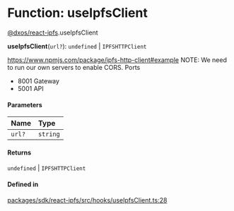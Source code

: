 # Function: useIpfsClient

[@dxos/react-ipfs](../modules/dxos_react_ipfs.md).useIpfsClient

**useIpfsClient**(`url?`): `undefined` \| `IPFSHTTPClient`

https://www.npmjs.com/package/ipfs-http-client#example
NOTE: We need to run our own servers to enable CORS.
Ports
- 8001 Gateway
- 5001 API

#### Parameters

| Name | Type |
| :------ | :------ |
| `url?` | `string` |

#### Returns

`undefined` \| `IPFSHTTPClient`

#### Defined in

[packages/sdk/react-ipfs/src/hooks/useIpfsClient.ts:28](https://github.com/dxos/dxos/blob/db8188dae/packages/sdk/react-ipfs/src/hooks/useIpfsClient.ts#L28)
